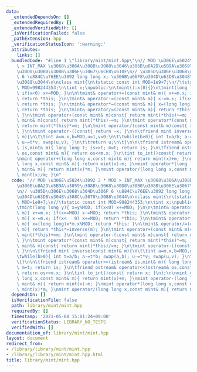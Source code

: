 ```yaml
---
data:
  _extendedDependsOn: []
  _extendedRequiredBy: []
  _extendedVerifiedWith: []
  _isVerificationFailed: false
  _pathExtension: hpp
  _verificationStatusIcon: ':warning:'
  attributes:
    links: []
  bundledCode: "#line 1 \"library/mint/mint.hpp\"\n// MOD \u306E\u5024\u3092 2 * MOD\
    \ > INT_MAX \u3068\u306A\u308B\u3088\u3046\u306B\u8A2D\u5B9A\u3059\u308B\u3068\
    \u30D0\u30B0\u308B\u306E\u3067\u6CE8\u610F\n// \u305D\u306E\u3068\u304D\u306F\
    \ 6 \u884C\u76EE\u3092 long long x; \u306B\u66F8\u304D\u63DB\u3048\u308C\u3070\
    \u3088\u3044\n\nclass mint{\n\tstatic const int MOD=1e9+7;\n//\tstatic const int\
    \ MOD=998244353;\n\tint x;\npublic:\n\tmint():x(0){}\n\tmint(long long y){ x=y%MOD;\
    \ if(x<0) x+=MOD; }\n\n\tmint& operator+=(const mint& m){ x+=m.x; if(x>=MOD) x-=MOD;\
    \ return *this; }\n\tmint& operator-=(const mint& m){ x-=m.x; if(x<   0) x+=MOD;\
    \ return *this; }\n\tmint& operator*=(const mint& m){ x=(long long)x*m.x%MOD;\
    \ return *this; }\n\tmint& operator/=(const mint& m){ return *this*=inverse(m);\
    \ }\n\tmint operator+(const mint& m)const{ return mint(*this)+=m; }\n\tmint operator-(const\
    \ mint& m)const{ return mint(*this)-=m; }\n\tmint operator*(const mint& m)const{\
    \ return mint(*this)*=m; }\n\tmint operator/(const mint& m)const{ return mint(*this)/=m;\
    \ }\n\tmint operator-()const{ return -x; }\n\n\tfriend mint inverse(const mint&\
    \ m){\n\t\tint a=m.x,b=MOD,u=1,v=0;\n\t\twhile(b>0){ int t=a/b; a-=t*b; swap(a,b);\
    \ u-=t*v; swap(u,v); }\n\t\treturn u;\n\t}\n\n\tfriend istream& operator>>(istream&\
    \ is,mint& m){ long long t; is>>t; m=t; return is; }\n\tfriend ostream& operator<<(ostream&\
    \ os,const mint& m){ return os<<m.x; }\n\tint to_int()const{ return x; }\n};\n\
    \nmint operator+(long long x,const mint& m){ return mint(x)+m; }\nmint operator-(long\
    \ long x,const mint& m){ return mint(x)-m; }\nmint operator*(long long x,const\
    \ mint& m){ return mint(x)*m; }\nmint operator/(long long x,const mint& m){ return\
    \ mint(x)/m; }\n"
  code: "// MOD \u306E\u5024\u3092 2 * MOD > INT_MAX \u3068\u306A\u308B\u3088\u3046\
    \u306B\u8A2D\u5B9A\u3059\u308B\u3068\u30D0\u30B0\u308B\u306E\u3067\u6CE8\u610F\
    \n// \u305D\u306E\u3068\u304D\u306F 6 \u884C\u76EE\u3092 long long x; \u306B\u66F8\
    \u304D\u63DB\u3048\u308C\u3070\u3088\u3044\n\nclass mint{\n\tstatic const int\
    \ MOD=1e9+7;\n//\tstatic const int MOD=998244353;\n\tint x;\npublic:\n\tmint():x(0){}\n\
    \tmint(long long y){ x=y%MOD; if(x<0) x+=MOD; }\n\n\tmint& operator+=(const mint&\
    \ m){ x+=m.x; if(x>=MOD) x-=MOD; return *this; }\n\tmint& operator-=(const mint&\
    \ m){ x-=m.x; if(x<   0) x+=MOD; return *this; }\n\tmint& operator*=(const mint&\
    \ m){ x=(long long)x*m.x%MOD; return *this; }\n\tmint& operator/=(const mint&\
    \ m){ return *this*=inverse(m); }\n\tmint operator+(const mint& m)const{ return\
    \ mint(*this)+=m; }\n\tmint operator-(const mint& m)const{ return mint(*this)-=m;\
    \ }\n\tmint operator*(const mint& m)const{ return mint(*this)*=m; }\n\tmint operator/(const\
    \ mint& m)const{ return mint(*this)/=m; }\n\tmint operator-()const{ return -x;\
    \ }\n\n\tfriend mint inverse(const mint& m){\n\t\tint a=m.x,b=MOD,u=1,v=0;\n\t\
    \twhile(b>0){ int t=a/b; a-=t*b; swap(a,b); u-=t*v; swap(u,v); }\n\t\treturn u;\n\
    \t}\n\n\tfriend istream& operator>>(istream& is,mint& m){ long long t; is>>t;\
    \ m=t; return is; }\n\tfriend ostream& operator<<(ostream& os,const mint& m){\
    \ return os<<m.x; }\n\tint to_int()const{ return x; }\n};\n\nmint operator+(long\
    \ long x,const mint& m){ return mint(x)+m; }\nmint operator-(long long x,const\
    \ mint& m){ return mint(x)-m; }\nmint operator*(long long x,const mint& m){ return\
    \ mint(x)*m; }\nmint operator/(long long x,const mint& m){ return mint(x)/m; }\n"
  dependsOn: []
  isVerificationFile: false
  path: library/mint/mint.hpp
  requiredBy: []
  timestamp: '2021-05-08 15:01:24+09:00'
  verificationStatus: LIBRARY_NO_TESTS
  verifiedWith: []
documentation_of: library/mint/mint.hpp
layout: document
redirect_from:
- /library/library/mint/mint.hpp
- /library/library/mint/mint.hpp.html
title: library/mint/mint.hpp
---
```

